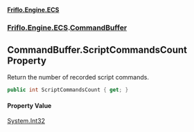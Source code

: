 #### [Friflo.Engine.ECS](index.md#'index')
### [Friflo.Engine.ECS](Friflo.Engine.ECS.md#'Friflo.Engine.ECS').[CommandBuffer](CommandBuffer.md#'Friflo.Engine.ECS.CommandBuffer')

## CommandBuffer.ScriptCommandsCount Property

Return the number of recorded script commands.

```csharp
public int ScriptCommandsCount { get; }
```

#### Property Value
[System.Int32](https://docs.microsoft.com/en-us/dotnet/api/System.Int32#'System.Int32')